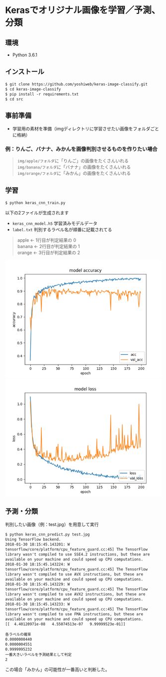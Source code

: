 # Kerasでオリジナル画像を学習／予測、分類

## 環境

- Python 3.6.1


## インストール

```
$ git clone https://github.com/yoshiweb/keras-image-classify.git
$ cd keras-image-classify
$ pip install -r requirements.txt
$ cd src
```


## 事前準備

- 学習用の素材を準備（imgディレクトリに学習させたい画像をフォルダごとに格納）


### 例：りんご、バナナ、みかんを画像判別させるものを作りたい場合

> `img/apple/フォルダ`に「りんご」の画像をたくさんいれる  
> `img/banana/フォルダ`に「バナナ」の画像をたくさんいれる  
> `img/orange/フォルダ`に「みかん」の画像をたくさんいれる  


## 学習

```
$ python keras_cnn_train.py
```

以下の2ファイルが生成されます

- `keras_cnn_model.h5` 学習済みモデルデータ
- `label.txt` 判別するラベル名が順番に記載されてる

> apple  ← 1行目が判定結果の 0  
> banana ← 2行目が判定結果の 1  
> orange ← 3行目が判定結果の 2  


![img](src/keras_cnn_train_1.png)  
![img](src/keras_cnn_train_2.png)  




## 予測・分類

判別したい画像（例：test.jpg）を用意して実行

```
$ python keras_cnn_predict.py test.jpg
Using TensorFlow backend.
2018-01-30 18:15:45.143201: W tensorflow/core/platform/cpu_feature_guard.cc:45] The TensorFlow library wasn't compiled to use SSE4.2 instructions, but these are available on your machine and could speed up CPU computations.
2018-01-30 18:15:45.143224: W tensorflow/core/platform/cpu_feature_guard.cc:45] The TensorFlow library wasn't compiled to use AVX instructions, but these are available on your machine and could speed up CPU computations.
2018-01-30 18:15:45.143229: W tensorflow/core/platform/cpu_feature_guard.cc:45] The TensorFlow library wasn't compiled to use AVX2 instructions, but these are available on your machine and could speed up CPU computations.
2018-01-30 18:15:45.143233: W tensorflow/core/platform/cpu_feature_guard.cc:45] The TensorFlow library wasn't compiled to use FMA instructions, but these are available on your machine and could speed up CPU computations.
[[  4.40120971e-08   4.55074513e-07   9.99999523e-01]]

各ラベルの確率
0.0000000440
0.0000004551
0.9999995232
一番大きいラベルを予測結果として判定
2
```

この場合「みかん」の可能性が一番高いと判断した。
